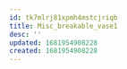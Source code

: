```yaml
---
id: tk7mlrj81xpmh4mstcjriqb
title: Misc_breakable_vase1
desc: ''
updated: 1681954908228
created: 1681954908228
---
```

